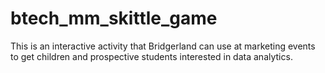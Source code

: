 # btech_mm_skittle_game
 This is an interactive activity that Bridgerland can use at marketing events to get children and prospective students interested in data analytics.
